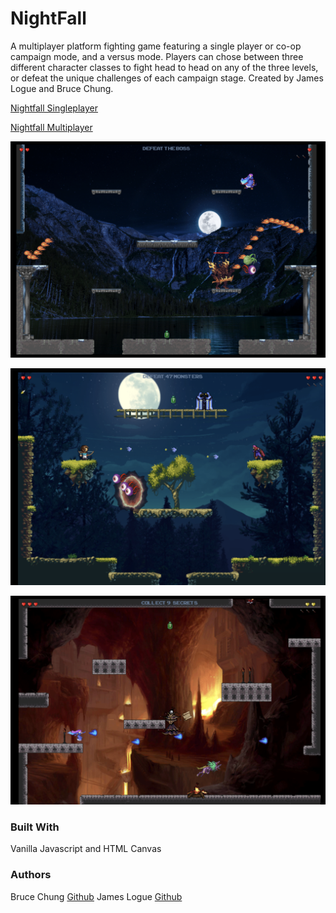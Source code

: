 # NightFall

A multiplayer platform fighting game featuring a single player or co-op campaign mode, and a versus mode.  Players can chose between three different character classes to fight head to head on any of the three levels, or defeat the unique challenges of each campaign stage. Created by James Logue and Bruce Chung.

[Nightfall Singleplayer](http://nightfall.surge.sh/) 

[Nightfall Multiplayer](http://nightfall2p.surge.sh/)

![Level2](/assets/readme/level2-boss.png?raw=true "Boss of level2 releasing fireballs")

![Level1](/assets/readme/level1-arrow.png?raw=true "Fighting monsters on level1")

![Level3](/assets/readme/level3-mage.png?raw=true "Mage fires at cerberus and Joker on level3")

### Built With

Vanilla Javascript and HTML Canvas

### Authors

Bruce Chung [Github](https://github.com/brucekchung)
James Logue [Github](https://github.com/jjlljj)
